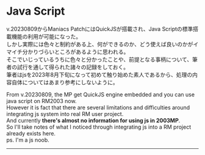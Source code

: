 # Java Script  
  
v.20230809からManiacs PatchにはQuickJSが搭載され、Java Scriptの標準搭載機能の利用が可能になった。  
しかし実際には色々と制約がある上、何ができるのか、どう使えば良いのかがイマイチ分かりづらいところがあるように思われる。  
そこでいじっているうちに色々と分かったことや、前提となる事柄について、筆者の試行を通して得られた諸々の記録をしておく。  
筆者はjsを2023年8月下旬になって初めて触り始めた素人であるから、処理の内容自体についてはあまり参考にしないように。  
  
From v.20230809, the MP get QuickJS engine embedded and you can use java script on RM2003 now.  
However it is fact that there are several limitations and difficulties around integrating js system into real RM user project.  
And currently **there's almost no information for using js in 2003MP**.  
So I'll take notes of what I noticed through integrating js into a RM project already exists here.  
ps. I'm a js noob.  
  
-----------------------  
  


